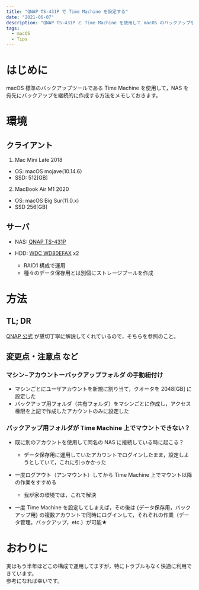 ```yaml
---
title: "QNAP TS-431P で Time Machine を設定する"
date: "2021-06-07"
description: "QNAP TS-431P と Time Machine を使用して macOS のバックアップを継続的に作成する方法 "
tags:
  - macOS
  - Tips
---
```


# はじめに

macOS 標準のバックアップツールである Time Machine を使用して，NAS を宛先にバックアップを継続的に作成する方法をメモしておきます。

# 環境

## クライアント

1. Mac Mini Late 2018
  - OS: macOS mojave(10.14.6)
  - SSD: 512[GB]

2. MacBook Air M1 2020
  - OS: macOS Big Sur(11.0.x)
  - SSD 256[GB]

## サーバ

* NAS: [QNAP TS-431P](https://www.qnap.com/ja-jp/product/ts-431p)

* HDD: [WDC WD80EFAX](https://www.cfd.co.jp/product/hdd/3_5inch/wd80efax/) x2
  - RAID1 構成で運用
  - 種々のデータ保存用とは別個にストレージプールを作成

# 方法

## TL; DR

[QNAP 公式](https://www.qnap.com/ja-jp/how-to/tutorial/article/time-machine-%E3%82%92%E4%BD%BF%E7%94%A8%E3%81%97%E3%81%A6-mac-%E3%82%92-smb-3-%E7%B5%8C%E7%94%B1%E3%81%A7-qnap-nas-%E3%81%AB%E3%83%90%E3%83%83%E3%82%AF%E3%82%A2%E3%83%83%E3%83%97%E3%81%99%E3%82%8B) が懇切丁寧に解説してくれているので，そちらを参照のこと。

## 変更点・注意点 など

### マシン−アカウントーバックアップフォルダ の手動紐付け

* マシンごとにユーザアカウントを新規に割り当て，クオータを 2048[GB] に設定した
* バックアップ用フォルダ（共有フォルダ）をマシンごとに作成し，アクセス権限を上記で作成したアカウントのみに設定した

### バックアップ用フォルダが Time Machine 上でマウントできない？

* 既に別のアカウントを使用して同名の NAS に接続している時に起こる？
  - データ保存用に運用していたアカウントでログインしたまま，設定しようとしていて，これに引っかかった

* 一度ログアウト（アンマウント）してから Time Machine 上でマウント以降の作業をすすめる
  - 我が家の環境では，これで解決

* 一度 Time Machine を設定してしまえば，その後は {データ保存用，バックアップ用} の複数アカウントで同時にログインして，それぞれの作業（データ管理，バックアップ，etc.）が可能★

# おわりに

実はもう半年ほどこの構成で運用してますが，特にトラブルもなく快適に利用できています。  
参考になれば幸いです。

